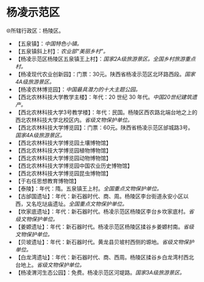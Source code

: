 # 杨凌示范区
🌐所辖行政区：杨陵区。  
  
* 【五泉镇】：*中国特色小镇。*  
* 【五泉镇斜上村】：*农业部“美丽乡村”。*  
* 【杨凌示范区杨陵区五泉镇王上村】：*国家2A级旅游景区。全国乡村旅游重点村。*  
* 【杨凌现代农业创新园】：门票：30元。陕西省杨凌示范区北环路西段。*国家4A级旅游景区。*  
* 【杨凌农林博览园】：*中国最具潜力的十大主题公园。*  
* 【西北农林科技大学教学主楼】：年代：20 世纪 30 年代。*中国20世纪建筑遗产。*   
* 【西北农林科技大学3号教学楼】：年代：民国。杨陵区西农路北端台地之上的西北农林科技大学北校区内。*省级文物保护单位。*  
* 【西北农林科技大学博览园】：门票：60元。陕西省杨凌示范区邰城路3号。*国家4A级旅游景区。*  
* 【西北农林科技大学博览园土壤博物馆】  
* 【西北农林科技大学博览园植物博物馆】  
* 【西北农林科技大学博览园动物博物馆】  
* 【西北农林科技大学博览园中国农业历史博物馆】  
* 【西北农林科技大学博览园昆虫博物馆】  
* 【于右任思想教育博物馆】  
* 【泰陵】：年代：隋。五泉镇王上村。*全国重点文物保护单位。*  
* 【古邰国遗址】：年代：新石器时代、商、周。杨陵区李台街道永安小区以西，又名圪垯庙遗址。*全国重点文物保护单位。*  
* 【坎家底遗址】：年代：新石器时代。杨凌示范区杨陵区李台乡坎家底村。*省级文物保护单位。*  
* 【姜嫄遗址】：年代：新石器时代。杨凌示范区杨陵区揉谷乡姜嫄村南。*省级文物保护单位。*  
* 【贝坡遗址】：年代：新石器时代。黄龙县贝坡村西侧的塬地。*省级文物保护单位。*  
* 【白龙湾遗址】：年代：新石器时代、商、西周。杨陵区揉谷乡白龙湾村西北台地上。*省级文物保护单位。*    
* 【杨凌渭河生态公园】：免费。杨凌示范区河堤路。*国家3A级旅游景区。*  